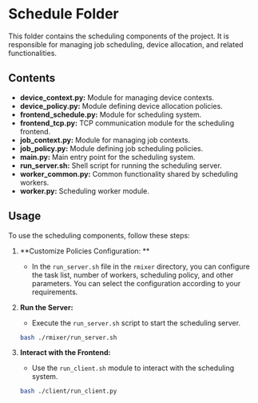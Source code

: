 # Schedule Folder

This folder contains the scheduling components of the project. It is responsible for managing job scheduling, device allocation, and related functionalities.

## Contents

- **device_context.py:** Module for managing device contexts.
- **device_policy.py:** Module defining device allocation policies.
- **frontend_schedule.py:** Module for scheduling system.
- **frontend_tcp.py:** TCP communication module for the scheduling frontend.
- **job_context.py:** Module for managing job contexts.
- **job_policy.py:** Module defining job scheduling policies.
- **main.py:** Main entry point for the scheduling system.
- **run_server.sh:** Shell script for running the scheduling server.
- **worker_common.py:** Common functionality shared by scheduling workers.
- **worker.py:** Scheduling worker module.

## Usage

To use the scheduling components, follow these steps:

1. **Customize Policies Configuration: **

   - In the `run_server.sh` file in the `rmixer` directory, you can configure the task list, number of workers, scheduling policy, and other parameters. You can select the configuration according to your requirements.

2. **Run the Server:**

   - Execute the `run_server.sh` script to start the scheduling server.

   ```bash
   bash ./rmixer/run_server.sh

3. **Interact with the Frontend:**

   - Use the `run_client.sh` module to interact with the scheduling system.

   ```bash
   bash ./client/run_client.py
   ```




